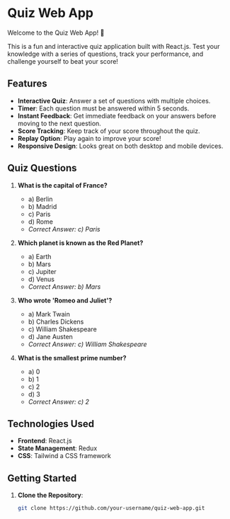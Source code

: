 # Quiz Web App

Welcome to the Quiz Web App! 🎉

This is a fun and interactive quiz application built with React.js. Test your knowledge with a series of questions, track your performance, and challenge yourself to beat your score!

## Features

- **Interactive Quiz**: Answer a set of questions with multiple choices.
- **Timer**: Each question must be answered within 5 seconds.
- **Instant Feedback**: Get immediate feedback on your answers before moving to the next question.
- **Score Tracking**: Keep track of your score throughout the quiz.
- **Replay Option**: Play again to improve your score!
- **Responsive Design**: Looks great on both desktop and mobile devices.

## Quiz Questions

1. **What is the capital of France?**
   - a) Berlin
   - b) Madrid
   - c) Paris
   - d) Rome
   - *Correct Answer: c) Paris*

2. **Which planet is known as the Red Planet?**
   - a) Earth
   - b) Mars
   - c) Jupiter
   - d) Venus
   - *Correct Answer: b) Mars*

3. **Who wrote 'Romeo and Juliet'?**
   - a) Mark Twain
   - b) Charles Dickens
   - c) William Shakespeare
   - d) Jane Austen
   - *Correct Answer: c) William Shakespeare*

4. **What is the smallest prime number?**
   - a) 0
   - b) 1
   - c) 2
   - d) 3
   - *Correct Answer: c) 2*

## Technologies Used

- **Frontend**: React.js
- **State Management**: Redux 
- **CSS**: Tailwind a CSS framework

## Getting Started

1. **Clone the Repository**:
   ```bash
   git clone https://github.com/your-username/quiz-web-app.git
